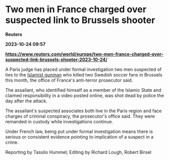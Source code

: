 # Two men in France charged over suspected link to Brussels shooter
**Reuters**

**2023-10-24 09:57**

**https://www.reuters.com/world/europe/two-men-france-charged-over-suspected-link-brussels-shooter-2023-10-24/**

A Paris judge has placed under formal investigation two men suspected of ties to the [Islamist gunman](https://www.reuters.com/world/europe/two-swedes-shot-dead-brussels-police-2023-10-16/) who killed two Swedish soccer fans in Brussels this month, the office of France's anti-terror prosecutor said.

The assailant, who identified himself as a member of the Islamic State and claimed responsibility in a video posted online, was shot dead by police the day after the attack.

The assailant's suspected associates both live in the Paris region and face charges of criminal conspiracy, the prosecutor's office said. They were remanded in custody while investigations continue.

Under French law, being put under formal investigation means there is serious or consistent evidence pointing to implication of a suspect in a crime.

Reporting by Tassilo Hummel; Editing by Richard Lough, Robert Birsel